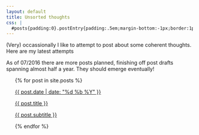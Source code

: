 ```yaml
---
layout: default
title: Unsorted thoughts
css: |
  #posts{padding:0}.postEntry{padding:.5em;margin-bottom:-1px;border:1px solid #ddd}.postEntry .date,.postEntry .subtitle{margin:0}.postEntry:nth-child(2n+1){background-color:#eee}.postEntry .title{margin:0;font-size:200%}
---
```


<style>
</style>

(Very) occassionally I like to attempt to post about some coherent thoughts. Here are my latest attempts

As of 07/2016 there are more posts planned, finishing off post drafts spanning almost half a year. They should emerge eventually!

<ul id="posts">
{% for post in site.posts %}<div class="postEntry">
	<a href="{{ post.url }}">
		<p class="date">{{ post.date | date: "%d %b %Y" }}</p>
		<p class="title">{{ post.title }}</p>
		<p class="subtitle">{{ post.subtitle }}</p>
	</a>
</div>
{% endfor %}
</ul>